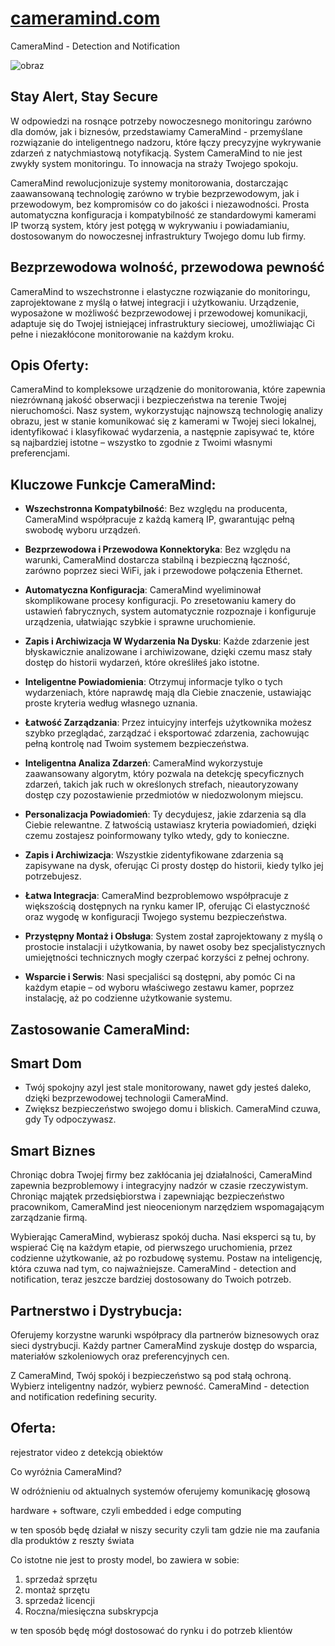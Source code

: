 # [cameramind.com](https://www.cameramind.com/)

CameraMind - Detection and Notification

![obraz](https://github.com/cameramind/www/assets/5669657/d6377197-ba2a-4d23-a800-980aca6af41e)



## Stay Alert, Stay Secure



W odpowiedzi na rosnące potrzeby nowoczesnego monitoringu zarówno dla domów, jak i biznesów, przedstawiamy CameraMind - przemyślane rozwiązanie do inteligentnego nadzoru, które łączy precyzyjne wykrywanie zdarzeń z natychmiastową notyfikacją. System CameraMind to nie jest zwykły system monitoringu. To innowacja na straży Twojego spokoju.


CameraMind rewolucjonizuje systemy monitorowania, dostarczając zaawansowaną technologię zarówno w trybie bezprzewodowym, jak i przewodowym, bez kompromisów co do jakości i niezawodności. Prosta automatyczna konfiguracja i kompatybilność ze standardowymi kamerami IP tworzą system, który jest potęgą w wykrywaniu i powiadamianiu, dostosowanym do nowoczesnej infrastruktury Twojego domu lub firmy. 


## Bezprzewodowa wolność, przewodowa pewność


CameraMind to wszechstronne i elastyczne rozwiązanie do monitoringu, zaprojektowane z myślą o łatwej integracji i użytkowaniu. Urządzenie, wyposażone w możliwość bezprzewodowej i przewodowej komunikacji, adaptuje się do Twojej istniejącej infrastruktury sieciowej, umożliwiając Ci pełne i niezakłócone monitorowanie na każdym kroku.




## Opis Oferty:

CameraMind to kompleksowe urządzenie do monitorowania, które zapewnia niezrównaną jakość obserwacji i bezpieczeństwa na terenie Twojej nieruchomości. Nasz system, wykorzystując najnowszą technologię analizy obrazu, jest w stanie komunikować się z kamerami w Twojej sieci lokalnej, identyfikować i klasyfikować wydarzenia, a następnie zapisywać te, które są najbardziej istotne – wszystko to zgodnie z Twoimi własnymi preferencjami.


## Kluczowe Funkcje CameraMind:



- **Wszechstronna Kompatybilność**: Bez względu na producenta, CameraMind współpracuje z każdą kamerą IP, gwarantując pełną swobodę wyboru urządzeń.

- **Bezprzewodowa i Przewodowa Konnektoryka**: Bez względu na warunki, CameraMind dostarcza stabilną i bezpieczną łączność, zarówno poprzez sieci WiFi, jak i przewodowe połączenia Ethernet.

- **Automatyczna Konfiguracja**: CameraMind wyeliminował skomplikowane procesy konfiguracji. Po zresetowaniu kamery do ustawień fabrycznych, system automatycznie rozpoznaje i konfiguruje urządzenia, ułatwiając szybkie i sprawne uruchomienie.

- **Zapis i Archiwizacja W Wydarzenia Na Dysku**: Każde zdarzenie jest błyskawicznie analizowane i archiwizowane, dzięki czemu masz stały dostęp do historii wydarzeń, które określiłeś jako istotne.

- **Inteligentne Powiadomienia**: Otrzymuj informacje tylko o tych wydarzeniach, które naprawdę mają dla Ciebie znaczenie, ustawiając proste kryteria według własnego uznania.

- **Łatwość Zarządzania**: Przez intuicyjny interfejs użytkownika możesz szybko przeglądać, zarządzać i eksportować zdarzenia, zachowując pełną kontrolę nad Twoim systemem bezpieczeństwa.


- **Inteligentna Analiza Zdarzeń**: CameraMind wykorzystuje zaawansowany algorytm, który pozwala na detekcję specyficznych zdarzeń, takich jak ruch w określonych strefach, nieautoryzowany dostęp czy pozostawienie przedmiotów w niedozwolonym miejscu.
  
- **Personalizacja Powiadomień**: Ty decydujesz, jakie zdarzenia są dla Ciebie relewantne. Z łatwością ustawiasz kryteria powiadomień, dzięki czemu zostajesz poinformowany tylko wtedy, gdy to konieczne.

- **Zapis i Archiwizacja**: Wszystkie zidentyfikowane zdarzenia są zapisywane na dysk, oferując Ci prosty dostęp do historii, kiedy tylko jej potrzebujesz.

- **Łatwa Integracja**: CameraMind bezproblemowo współpracuje z większością dostępnych na rynku kamer IP, oferując Ci elastyczność oraz wygodę w konfiguracji Twojego systemu bezpieczeństwa.

- **Przystępny Montaż i Obsługa**: System został zaprojektowany z myślą o prostocie instalacji i użytkowania, by nawet osoby bez specjalistycznych umiejętności technicznych mogły czerpać korzyści z pełnej ochrony.

- **Wsparcie i Serwis**: Nasi specjaliści są dostępni, aby pomóc Ci na każdym etapie – od wyboru właściwego zestawu kamer, poprzez instalację, aż po codzienne użytkowanie systemu.


## Zastosowanie CameraMind:

## Smart Dom
- Twój spokojny azyl jest stale monitorowany, nawet gdy jesteś daleko, dzięki bezprzewodowej technologii CameraMind.
- Zwiększ bezpieczeństwo swojego domu i bliskich. CameraMind czuwa, gdy Ty odpoczywasz.
  
## Smart Biznes
Chroniąc dobra Twojej firmy bez zakłócania jej działalności, CameraMind zapewnia bezproblemowy i integracyjny nadzór w czasie rzeczywistym. 
Chroniąc majątek przedsiębiorstwa i zapewniając bezpieczeństwo pracownikom, CameraMind jest nieocenionym narzędziem wspomagającym zarządzanie firmą.



Wybierając CameraMind, wybierasz spokój ducha. Nasi eksperci są tu, by wspierać Cię na każdym etapie, od pierwszego uruchomienia, przez codzienne użytkowanie, aż po rozbudowę systemu. Postaw na inteligencję, która czuwa nad tym, co najważniejsze. CameraMind - detection and notification, teraz jeszcze bardziej dostosowany do Twoich potrzeb.


## Partnerstwo i Dystrybucja:

Oferujemy korzystne warunki współpracy dla partnerów biznesowych oraz sieci dystrybucji. Każdy partner CameraMind zyskuje dostęp do wsparcia, materiałów szkoleniowych oraz preferencyjnych cen.

Z CameraMind, Twój spokój i bezpieczeństwo są pod stałą ochroną. Wybierz inteligentny nadzór, wybierz pewność. CameraMind - detection and notification redefining security.


## Oferta:

rejestrator video z detekcją obiektów 

Co wyróżnia CameraMind?

W odróżnieniu od aktualnych systemów oferujemy komunikację głosową

hardware + software, czyli embedded i edge computing



w ten sposób będę działał w niszy security 
czyli tam gdzie nie ma zaufania dla produktów z reszty świata

Co istotne nie jest to prosty model, bo zawiera w sobie:
1. sprzedaż sprzętu
2. montaż sprzętu
3. sprzedaż licencji
4. Roczna/miesięczna subskrypcja

w ten sposób będę mógł dostosować do rynku i do potrzeb klientów
